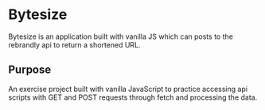 # Bytesize

Bytesize is an application built with vanilla JS which can posts to the rebrandly api to return a shortened URL. 

## Purpose

An exercise project built with vanilla JavaScript to practice accessing api scripts with GET and POST requests through fetch and processing the data. 